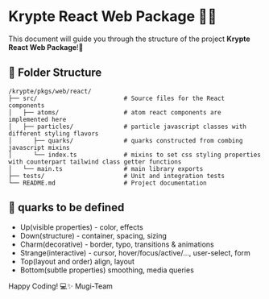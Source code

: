 # Krypte React Web Package 📁✨

This document will guide you through the structure of the project **Krypte React Web Package**!🚀

## 📂 Folder Structure
```
/krypte/pkgs/web/react/
├── src/                        # Source files for the React components
│   ├── atoms/                  # atom react components are implemented here
│   ├── particles/              # particle javascript classes with different styling flavors
│      ├── quarks/              # quarks constructed from combing javascript mixins 
│      └── index.ts             # mixins to set css styling properties with counterpart tailwind class getter functions
│   └── main.ts                 # main library exports
├── tests/                      # Unit and integration tests
└── README.md                   # Project documentation
```

## 🌌 quarks to be defined 
- Up(visible properties) - color, effects
- Down(structure) - container, spacing, sizing
- Charm(decorative) - border, typo, transitions & animations
- Strange(interactive) - cursor, hover/focus/active/..., user-select, form
- Top(layout and order) align, layout
- Bottom(subtle properties) smoothing, media queries

Happy Coding! 💻✨
Mugi-Team